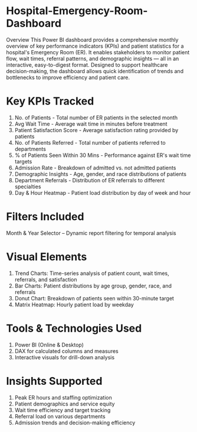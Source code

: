# Hospital-Emergency-Room-Dashboard
Overview
This Power BI dashboard provides a comprehensive monthly overview of key performance indicators (KPIs) and patient statistics for a hospital's Emergency Room (ER). It enables stakeholders to monitor patient flow, wait times, referral patterns, and demographic insights — all in an interactive, easy-to-digest format. Designed to support healthcare decision-making, the dashboard allows quick identification of trends and bottlenecks to improve efficiency and patient care.
# Key KPIs Tracked
1. No. of Patients - 
Total number of ER patients in the selected month
2. Avg Wait Time - 
Average wait time in minutes before treatment
3. Patient Satisfaction Score - 
Average satisfaction rating provided by patients
4. No. of Patients Referred - 
Total number of patients referred to departments
5. % of Patients Seen Within 30 Mins - 
Performance against ER's wait time targets
6. Admission Rate - 
Breakdown of admitted vs. not admitted patients
7. Demographic Insights - 
Age, gender, and race distributions of patients
8. Department Referrals - 
Distribution of ER referrals to different specialties
9. Day & Hour Heatmap - 
Patient load distribution by day of week and hour
# Filters Included
Month & Year Selector – Dynamic report filtering for temporal analysis
# Visual Elements
1. Trend Charts: Time-series analysis of patient count, wait times, referrals, and satisfaction
2. Bar Charts: Patient distributions by age group, gender, race, and referrals
3. Donut Chart: Breakdown of patients seen within 30-minute target
4. Matrix Heatmap: Hourly patient load by weekday
# Tools & Technologies Used
1. Power BI (Online & Desktop)
2. DAX for calculated columns and measures
3. Interactive visuals for drill-down analysis
# Insights Supported
1. Peak ER hours and staffing optimization
2. Patient demographics and service equity
3. Wait time efficiency and target tracking
4. Referral load on various departments
5. Admission trends and decision-making efficiency
